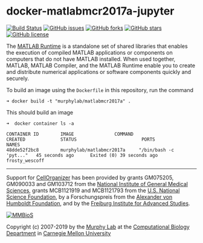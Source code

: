 # docker-matlabmcr2017a-jupyter

[![Build Status](https://travis-ci.org/icaoberg/docker-matlabmcr2017a-jupyter.svg?branch=master)](https://travis-ci.org/icaoberg/docker-matlabmcr2017a-jupyter)
[![GitHub issues](https://img.shields.io/github/issues/icaoberg/docker-matlabmcr2017a-jupyter.svg)](https://github.com/icaoberg/docker-matlabmcr2017a-jupyter/issues)
[![GitHub forks](https://img.shields.io/github/forks/icaoberg/docker-matlabmcr2017a-jupyter.svg)](https://github.com/icaoberg/docker-matlabmcr2017a-jupyter/network)
[![GitHub stars](https://img.shields.io/github/stars/icaoberg/docker-matlabmcr2017a-jupyter.svg)](https://github.com/icaoberg/docker-matlabmcr2017a-jupyter/stargazers)
[![GitHub license](https://img.shields.io/badge/license-GPLv3-blue.svg)](https://raw.githubusercontent.com/icaoberg/docker-matlabmcr2017a-jupyter/master/LICENSE)

The [MATLAB Runtime](https://www.mathworks.com/products/compiler/matlab-runtime.html) is a standalone set of shared libraries that enables the execution of compiled MATLAB applications or components on computers that do not have MATLAB installed. When used together, MATLAB, MATLAB Compiler, and the MATLAB Runtime enable you to create and distribute numerical applications or software components quickly and securely.

To build an image using the `Dockerfile` in this repository, run the command

```
➜ docker build -t "murphylab/matlabmcr2017a" .
```

This should build an image

```
➜  docker container ls -a

CONTAINER ID        IMAGE               COMMAND                  CREATED             STATUS                        PORTS               NAMES
48dde52f2bc8        murphylab/matlabmcr2017a     "/bin/bash -c 'pyt..."   45 seconds ago      Exited (0) 39 seconds ago                         frosty_wescoff
```

---

Support for [CellOrganizer](http://cellorganizer.org/) has been provided by grants GM075205, GM090033 and GM103712 from the [National Institute of General Medical Sciences](http://www.nigms.nih.gov/), grants MCB1121919 and MCB1121793 from the [U.S. National Science Foundation](http://nsf.gov/), by a Forschungspreis from the [Alexander von Humboldt Foundation](http://www.humboldt-foundation.de/), and by the [Freiburg Institute for Advanced Studies](http://www.frias.uni-freiburg.de/lifenet?set_language=en).

[![MMBioS](https://i1.wp.com/www.cellorganizer.org/wp-content/uploads/2017/08/MMBioSlogo-e1503517857313.gif?h=60)](http://www.mmbios.org)

Copyright (c) 2007-2019 by the [Murphy Lab](http://murphylab.web.cmu.edu) at the [Computational Biology Department](http://www.cbd.cmu.edu) in [Carnegie Mellon University](http://www.cmu.edu)
